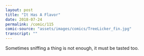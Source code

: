 ```yaml
---
layout: post
title: "It Has A Flavor"
date: 2018-07-24
permalink: /comic/115
comic-source: "assets/images/comics/TreeLicker_fin.jpg"
transcript: ""
---
```


Sometimes sniffing a thing is not enough, it must be tasted too.
